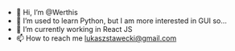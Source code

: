 - 👋 Hi, I’m @Werthis
- 👀 I’m used to learn Python, but I am more interested in GUI so...
- 🌱 I’m currently working in React JS
- 📫 How to reach me lukaszstawecki@gmail.com

<!---
Werthis/Werthis is a ✨ special ✨ repository because its `README.md` (this file) appears on your GitHub profile.
You can click the Preview link to take a look at your changes.
--->
